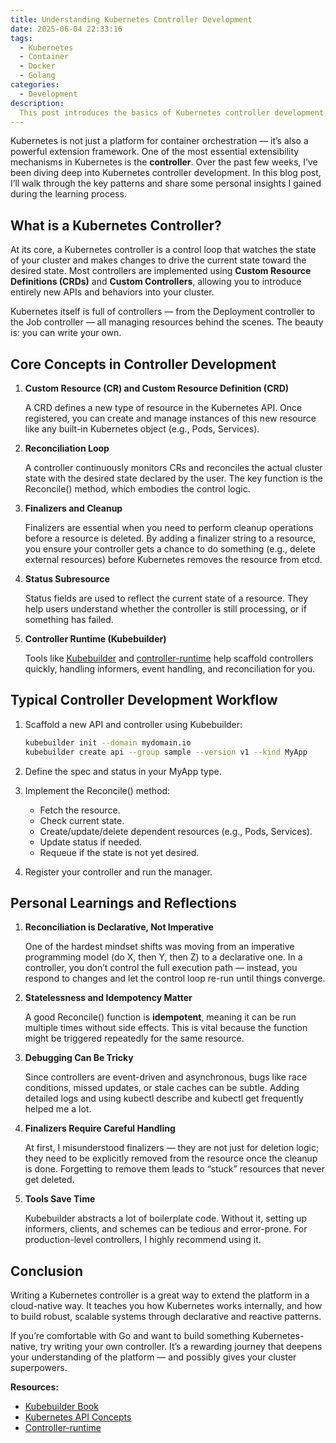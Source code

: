 ```yaml
---
title: Understanding Kubernetes Controller Development
date: 2025-06-04 22:33:16
tags:
  - Kubernetes
  - Container
  - Docker
  - Golang
categories:
  - Development
description:
  This post introduces the basics of Kubernetes controller development, covering key concepts, common patterns, and lessons learned from hands-on experience. A quick guide for anyone looking to extend Kubernetes with custom logic.
---
```


Kubernetes is not just a platform for container orchestration — it’s also a powerful extension framework. One of the most essential extensibility mechanisms in Kubernetes is the **controller**. Over the past few weeks, I’ve been diving deep into Kubernetes controller development. In this blog post, I’ll walk through the key patterns and share some personal insights I gained during the learning process.

## What is a Kubernetes Controller?

At its core, a Kubernetes controller is a control loop that watches the state of your cluster and makes changes to drive the current state toward the desired state. Most controllers are implemented using **Custom Resource Definitions (CRDs)** and **Custom Controllers**, allowing you to introduce entirely new APIs and behaviors into your cluster.

Kubernetes itself is full of controllers — from the Deployment controller to the Job controller — all managing resources behind the scenes. The beauty is: you can write your own.

## Core Concepts in Controller Development

1. **Custom Resource (CR) and Custom Resource Definition (CRD)**

   A CRD defines a new type of resource in the Kubernetes API. Once registered, you can create and manage instances of this new resource like any built-in Kubernetes object (e.g., Pods, Services).

2. **Reconciliation Loop**

   A controller continuously monitors CRs and reconciles the actual cluster state with the desired state declared by the user. The key function is the Reconcile() method, which embodies the control logic.

3. **Finalizers and Cleanup**

   Finalizers are essential when you need to perform cleanup operations before a resource is deleted. By adding a finalizer string to a resource, you ensure your controller gets a chance to do something (e.g., delete external resources) before Kubernetes removes the resource from etcd.

4. **Status Subresource**

   Status fields are used to reflect the current state of a resource. They help users understand whether the controller is still processing, or if something has failed.

5. **Controller Runtime (Kubebuilder)**

   Tools like [Kubebuilder](https://book.kubebuilder.io/) and [controller-runtime](https://pkg.go.dev/sigs.k8s.io/controller-runtime) help scaffold controllers quickly, handling informers, event handling, and reconciliation for you.

## Typical Controller Development Workflow

1. Scaffold a new API and controller using Kubebuilder:

   ```sh
   kubebuilder init --domain mydomain.io
   kubebuilder create api --group sample --version v1 --kind MyApp
   ```

2. Define the spec and status in your MyApp type.

3. Implement the Reconcile() method:
   - Fetch the resource.
   - Check current state.
   - Create/update/delete dependent resources (e.g., Pods, Services).
   - Update status if needed.
   - Requeue if the state is not yet desired.

4. Register your controller and run the manager.

## Personal Learnings and Reflections

1. **Reconciliation is Declarative, Not Imperative**

   One of the hardest mindset shifts was moving from an imperative programming model (do X, then Y, then Z) to a declarative one. In a controller, you don’t control the full execution path — instead, you respond to changes and let the control loop re-run until things converge.

2. **Statelessness and Idempotency Matter**

   A good Reconcile() function is **idempotent**, meaning it can be run multiple times without side effects. This is vital because the function might be triggered repeatedly for the same resource.

3. **Debugging Can Be Tricky**

   Since controllers are event-driven and asynchronous, bugs like race conditions, missed updates, or stale caches can be subtle. Adding detailed logs and using kubectl describe and kubectl get frequently helped me a lot.

4. **Finalizers Require Careful Handling**

   At first, I misunderstood finalizers — they are not just for deletion logic; they need to be explicitly removed from the resource once the cleanup is done. Forgetting to remove them leads to “stuck” resources that never get deleted.

5. **Tools Save Time**

   Kubebuilder abstracts a lot of boilerplate code. Without it, setting up informers, clients, and schemes can be tedious and error-prone. For production-level controllers, I highly recommend using it.

## Conclusion

Writing a Kubernetes controller is a great way to extend the platform in a cloud-native way. It teaches you how Kubernetes works internally, and how to build robust, scalable systems through declarative and reactive patterns.

If you’re comfortable with Go and want to build something Kubernetes-native, try writing your own controller. It’s a rewarding journey that deepens your understanding of the platform — and possibly gives your cluster superpowers.

**Resources:**

- [Kubebuilder Book](https://book.kubebuilder.io/)
- [Kubernetes API Concepts](https://kubernetes.io/docs/concepts/overview/kubernetes-api/)
- [Controller-runtime](https://pkg.go.dev/sigs.k8s.io/controller-runtime)

